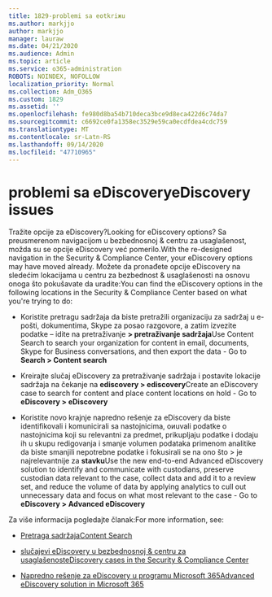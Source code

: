 ```yaml
---
title: 1829-problemi sa eotkriжu
ms.author: markjjo
author: markjjo
manager: lauraw
ms.date: 04/21/2020
ms.audience: Admin
ms.topic: article
ms.service: o365-administration
ROBOTS: NOINDEX, NOFOLLOW
localization_priority: Normal
ms.collection: Adm_O365
ms.custom: 1829
ms.assetid: ''
ms.openlocfilehash: fe980d8ba54b710deca3bce9d8eca422d6c74da7
ms.sourcegitcommit: c6692ce0fa1358ec3529e59ca0ecdfdea4cdc759
ms.translationtype: MT
ms.contentlocale: sr-Latn-RS
ms.lasthandoff: 09/14/2020
ms.locfileid: "47710965"
---
```

# <a name="ediscovery-issues"></a><span data-ttu-id="176fa-102">problemi sa eDiscovery</span><span class="sxs-lookup"><span data-stu-id="176fa-102">eDiscovery issues</span></span>

<span data-ttu-id="176fa-103">Tražite opcije za eDiscovery?</span><span class="sxs-lookup"><span data-stu-id="176fa-103">Looking for eDiscovery options?</span></span> <span data-ttu-id="176fa-104">Sa preusmerenom navigacijom u bezbednosnoj & centru za usaglašenost, možda su se opcije eDiscovery već pomerilo.</span><span class="sxs-lookup"><span data-stu-id="176fa-104">With the re-designed navigation in the Security & Compliance Center, your eDiscovery options may have moved already.</span></span>  <span data-ttu-id="176fa-105">Možete da pronađete opcije eDiscovery na sledećim lokacijama u centru za bezbednost & usaglašenosti na osnovu onoga što pokušavate da uradite:</span><span class="sxs-lookup"><span data-stu-id="176fa-105">You can find the eDiscovery options in the following locations in the Security & Compliance Center based on what you're trying to do:</span></span>

- <span data-ttu-id="176fa-106">Koristite pretragu sadržaja da biste pretražili organizaciju za sadržaj u e-pošti, dokumentima, Skype za posao razgovore, a zatim izvezite podatke – idite na pretraživanje **> pretraživanje sadržaja**</span><span class="sxs-lookup"><span data-stu-id="176fa-106">Use Content Search to search your organization for content in email, documents, Skype for Business conversations, and then export the data - Go to **Search > Content search**</span></span>

- <span data-ttu-id="176fa-107">Kreirajte slučaj eDiscovery za pretraživanje sadržaja i postavite lokacije sadržaja na čekanje na **ediscovery > ediscovery**</span><span class="sxs-lookup"><span data-stu-id="176fa-107">Create an eDiscovery case to search for content and place content locations on hold - Go to **eDiscovery > eDiscovery**</span></span>

- <span data-ttu-id="176fa-108">Koristite novo krajnje napredno rešenje za eDiscovery da biste identifikovali i komunicirali sa nastojnicima, oиuvali podatke o nastojnicima koji su relevantni za predmet, prikupljaju podatke i dodaju ih u skupu redigovanja i smanje volumen podataka primenom analitike da biste smanjili nepotrebne podatke i fokusirali se na ono što > je najrelevantnije za **stavku**</span><span class="sxs-lookup"><span data-stu-id="176fa-108">Use the new end-to-end Advanced eDiscovery solution to identify and communicate with custodians, preserve custodian data relevant to the case, collect data and add it to a review set, and reduce the volume of data by applying analytics to cull out unnecessary data and focus on what most relevant to the case -  Go to **eDiscovery > Advanced eDiscovery**</span></span>

<span data-ttu-id="176fa-109">Za više informacija pogledajte članak:</span><span class="sxs-lookup"><span data-stu-id="176fa-109">For more information, see:</span></span>

- [<span data-ttu-id="176fa-110">Pretraga sadržaja</span><span class="sxs-lookup"><span data-stu-id="176fa-110">Content Search</span></span>](https://docs.microsoft.com/microsoft-365/compliance/content-search)

- [<span data-ttu-id="176fa-111">slučajevi eDiscovery u bezbednosnoj & centru za usaglašenost</span><span class="sxs-lookup"><span data-stu-id="176fa-111">eDiscovery cases in the Security & Compliance Center</span></span>](https://docs.microsoft.com/microsoft-365/compliance/ediscovery-cases)

- [<span data-ttu-id="176fa-112">Napredno rešenje za eDiscovery u programu Microsoft 365</span><span class="sxs-lookup"><span data-stu-id="176fa-112">Advanced eDiscovery solution in Microsoft 365</span></span>](https://docs.microsoft.com/microsoft-365/compliance/overview-ediscovery-20)
